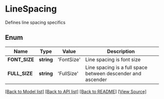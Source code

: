 ﻿# LineSpacing
Defines line spacing specifics

## Enum
Name | Type | Value | Description
------------ | ------------- | ------------- | -------------
**FONT_SIZE** | **string** | 'FontSize' | Line spacing is font size
**FULL_SIZE** | **string** | 'FullSize' | Line spacing is a full space between descender and ascender

[[Back to Model list]](../README.md#documentation-for-models) [[Back to API list]](../README.md#documentation-for-api-endpoints) [[Back to README]](../README.md) [[View Source]](../src/Aspose/PDF/Model/LineSpacing.php)

